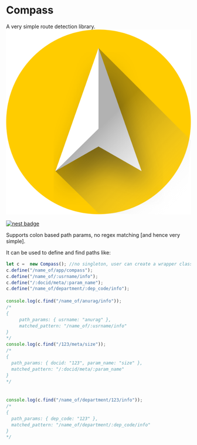 # Compass
A very simple route detection library.\
![compass logo (image)](./logo.svg)

[![nest badge](https://nest.land/badge.svg)](https://nest.land/package/compass)

Supports colon based path params, no regex matching [and hence very simple].


It can be used to define and find paths like:
```js
let c =  new Compass(); //no singleton, user can create a wrapper class over it if they want singleton behavior
c.define("/name_of/app/compass");
c.define("/name_of/:usrname/info");
c.define("/:docid/meta/:param_name");
c.define("/name_of/department/:dep_code/info");

console.log(c.find("/name_of/anurag/info"));
/*
{
     path_params: { usrname: "anurag" }, 
     matched_pattern: "/name_of/:usrname/info" 
}
*/
console.log(c.find("/123/meta/size"));
/*
{
  path_params: { docid: "123", param_name: "size" },
  matched_pattern: "/:docid/meta/:param_name"
}
*/


console.log(c.find("/name_of/department/123/info"));
/*
{
  path_params: { dep_code: "123" },
  matched_pattern: "/name_of/department/:dep_code/info"
}
*/
```
